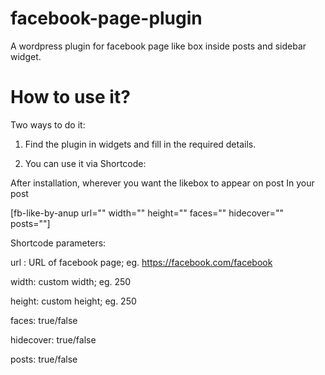 # facebook-page-plugin
A wordpress plugin for facebook page like box inside posts and sidebar widget.

# How to use it?

Two ways to do it:

1. Find the plugin in widgets and fill in the required details.

2. You can use it via Shortcode:

After installation, wherever you want the likebox to appear on post In your post

[fb-like-by-anup  url="" width="" height="" faces="" hidecover="" posts=""]

Shortcode parameters:


url : URL of facebook page; eg. https://facebook.com/facebook

width: custom width; eg. 250

height: custom height; eg. 250

faces: true/false

hidecover: true/false

posts: true/false

